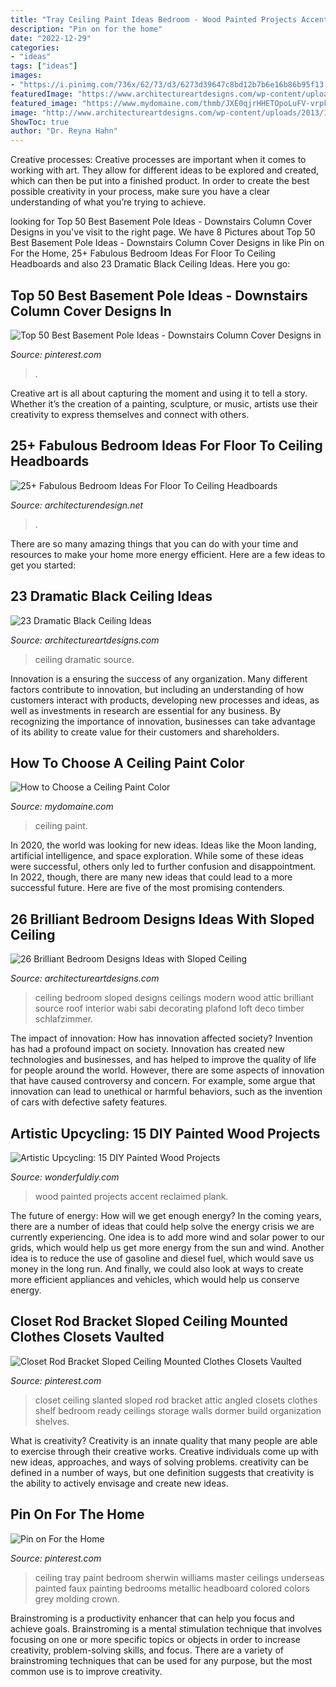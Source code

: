 ```yaml
---
title: "Tray Ceiling Paint Ideas Bedroom - Wood Painted Projects Accent Reclaimed Plank"
description: "Pin on for the home"
date: "2022-12-29"
categories:
- "ideas"
tags: ["ideas"]
images:
- "https://i.pinimg.com/736x/62/73/d3/6273d39647c8bd12b7b6e16b86b95f13.jpg"
featuredImage: "https://www.architectureartdesigns.com/wp-content/uploads/2013/11/1617.jpg"
featured_image: "https://www.mydomaine.com/thmb/JXE0qjrHHETOpoLuFV-vrpkvdw0=/1000x1498/filters:fill(auto,1)/paintedceiling-3d4eccbea5544704aa51156d19fbd123.jpg"
image: "http://www.architectureartdesigns.com/wp-content/uploads/2013/11/2624.jpg"
ShowToc: true
author: "Dr. Reyna Hahn"
---
```



Creative processes:
Creative processes are important when it comes to working with art. They allow for different ideas to be explored and created, which can then be put into a finished product. In order to create the best possible creativity in your process, make sure you have a clear understanding of what you’re trying to achieve.

	

		
looking for Top 50 Best Basement Pole Ideas - Downstairs Column Cover Designs in you've visit to the right page. We have 8 Pictures about Top 50 Best Basement Pole Ideas - Downstairs Column Cover Designs in like Pin on For the Home, 25+ Fabulous Bedroom Ideas For Floor To Ceiling Headboards and also 23 Dramatic Black Ceiling Ideas. Here you go:
		
    
## Top 50 Best Basement Pole Ideas - Downstairs Column Cover Designs In

<img loading=lazy src="https://i.pinimg.com/736x/79/e8/63/79e86348c9072eab92db87226630326c.jpg" onerror="this.onerror=null;this.src='https://tse4.mm.bing.net/th?id=OIP.v1xxZik08hmqbIcc6wt3-wHaFX&amp;pid=15.1';" alt="Top 50 Best Basement Pole Ideas - Downstairs Column Cover Designs in">

_Source: pinterest.com_

>. 

	

Creative art is all about capturing the moment and using it to tell a story. Whether it’s the creation of a painting, sculpture, or music, artists use their creativity to express themselves and connect with others.

    
## 25+ Fabulous Bedroom Ideas For Floor To Ceiling Headboards

<img loading=lazy src="https://cdn.architecturendesign.net/wp-content/uploads/2015/08/AD-Floor-To-Ceiling-Headboards-01.gif" onerror="this.onerror=null;this.src='https://tse4.mm.bing.net/th?id=OIP.57f41RG6LNHpJl56Nx4LZwHaJ4&amp;pid=15.1';" alt="25+ Fabulous Bedroom Ideas For Floor To Ceiling Headboards">

_Source: architecturendesign.net_

>. 

	

There are so many amazing things that you can do with your time and resources to make your home more energy efficient. Here are a few ideas to get you started:

    
## 23 Dramatic Black Ceiling Ideas

<img loading=lazy src="https://www.architectureartdesigns.com/wp-content/uploads/2013/11/1617.jpg" onerror="this.onerror=null;this.src='https://tse3.mm.bing.net/th?id=OIP.bclHZocX1cS9uNG82hUJSgHaFj&amp;pid=15.1';" alt="23 Dramatic Black Ceiling Ideas">

_Source: architectureartdesigns.com_

>ceiling dramatic source. 

	

Innovation is a ensuring the success of any organization. Many different factors contribute to innovation, but including an understanding of how customers interact with products, developing new processes and ideas, as well as investments in research are essential for any business. By recognizing the importance of innovation, businesses can take advantage of its ability to create value for their customers and shareholders.

    
## How To Choose A Ceiling Paint Color

<img loading=lazy src="https://www.mydomaine.com/thmb/JXE0qjrHHETOpoLuFV-vrpkvdw0=/1000x1498/filters:fill(auto,1)/paintedceiling-3d4eccbea5544704aa51156d19fbd123.jpg" onerror="this.onerror=null;this.src='https://tse3.mm.bing.net/th?id=OIP.1eGBxFlYlYs6VNCEuj1TRwHaLG&amp;pid=15.1';" alt="How to Choose a Ceiling Paint Color">

_Source: mydomaine.com_

>ceiling paint. 

	

In 2020, the world was looking for new ideas. Ideas like the Moon landing, artificial intelligence, and space exploration. While some of these ideas were successful, others only led to further confusion and disappointment. In 2022, though, there are many new ideas that could lead to a more successful future. Here are five of the most promising contenders.

    
## 26 Brilliant Bedroom Designs Ideas With Sloped Ceiling

<img loading=lazy src="http://www.architectureartdesigns.com/wp-content/uploads/2013/11/2624.jpg" onerror="this.onerror=null;this.src='https://tse4.mm.bing.net/th?id=OIP.q60LoBWqvnzLYyLmxvB87AAAAA&amp;pid=15.1';" alt="26 Brilliant Bedroom Designs Ideas with Sloped Ceiling">

_Source: architectureartdesigns.com_

>ceiling bedroom sloped designs ceilings modern wood attic brilliant source roof interior wabi sabi decorating plafond loft deco timber schlafzimmer. 

	

The impact of innovation: How has innovation affected society?
Invention has had a profound impact on society. Innovation has created new technologies and businesses, and has helped to improve the quality of life for people around the world. However, there are some aspects of innovation that have caused controversy and concern. For example, some argue that innovation can lead to unethical or harmful behaviors, such as the invention of cars with defective safety features.

    
## Artistic Upcycling: 15 DIY Painted Wood Projects

<img loading=lazy src="https://cdn.wonderfuldiy.com/wp-content/uploads/2017/07/Reclaimed-wood-plank-accent-wall.jpg" onerror="this.onerror=null;this.src='https://tse2.mm.bing.net/th?id=OIP.DVOWpLfQaeZPwjDsTBuW0QHaHY&amp;pid=15.1';" alt="Artistic Upcycling: 15 DIY Painted Wood Projects">

_Source: wonderfuldiy.com_

>wood painted projects accent reclaimed plank. 

	

The future of energy: How will we get enough energy?
In the coming years, there are a number of ideas that could help solve the energy crisis we are currently experiencing. One idea is to add more wind and solar power to our grids, which would help us get more energy from the sun and wind. Another idea is to reduce the use of gasoline and diesel fuel, which would save us money in the long run. And finally, we could also look at ways to create more efficient appliances and vehicles, which would help us conserve energy.

    
## Closet Rod Bracket Sloped Ceiling Mounted Clothes Closets Vaulted

<img loading=lazy src="https://i.pinimg.com/736x/eb/87/07/eb8707ff3f435c6c1c1a4f136e4243ca.jpg" onerror="this.onerror=null;this.src='https://tse3.mm.bing.net/th?id=OIP.QA_TsA4zKO8iyBnMogHP3QHaNK&amp;pid=15.1';" alt="Closet Rod Bracket Sloped Ceiling Mounted Clothes Closets Vaulted">

_Source: pinterest.com_

>closet ceiling slanted sloped rod bracket attic angled closets clothes shelf bedroom ready ceilings storage walls dormer build organization shelves. 

	

What is creativity?
Creativity is an innate quality that many people are able to exercise through their creative works. Creative individuals come up with new ideas, approaches, and ways of solving problems. creativity can be defined in a number of ways, but one definition suggests that creativity is the ability to actively envisage and create new ideas.

    
## Pin On For The Home

<img loading=lazy src="https://i.pinimg.com/736x/62/73/d3/6273d39647c8bd12b7b6e16b86b95f13.jpg" onerror="this.onerror=null;this.src='https://tse2.mm.bing.net/th?id=OIP.doCdvjxeSDc7GaEOLcm0BQHaJ3&amp;pid=15.1';" alt="Pin on For the Home">

_Source: pinterest.com_

>ceiling tray paint bedroom sherwin williams master ceilings underseas painted faux painting bedrooms metallic headboard colored colors grey molding crown. 

	

Brainstroming is a productivity enhancer that can help you focus and achieve goals. Brainstroming is a mental stimulation technique that involves focusing on one or more specific topics or objects in order to increase creativity, problem-solving skills, and focus. There are a variety of brainstroming techniques that can be used for any purpose, but the most common use is to improve creativity.

